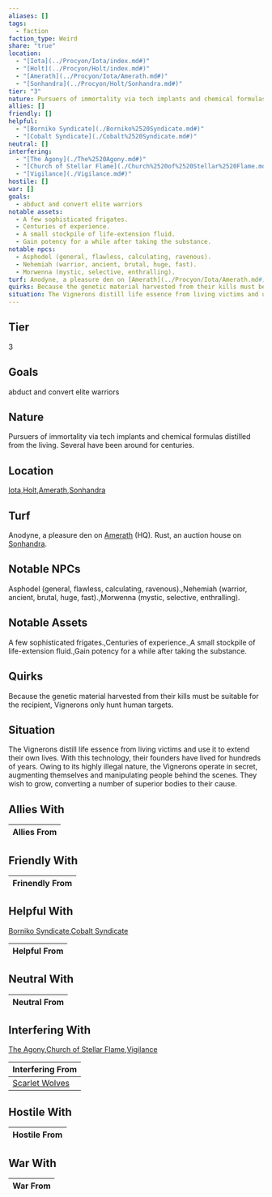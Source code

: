 ```yaml
---
aliases: []
tags:
  - faction
faction_type: Weird
share: "true"
location:
  - "[Iota](../Procyon/Iota/index.md#)"
  - "[Holt](../Procyon/Holt/index.md#)"
  - "[Amerath](../Procyon/Iota/Amerath.md#)"
  - "[Sonhandra](../Procyon/Holt/Sonhandra.md#)"
tier: "3"
nature: Pursuers of immortality via tech implants and chemical formulas distilled from the living. Several have been around for centuries.
allies: []
friendly: []
helpful:
  - "[Borniko Syndicate](./Borniko%2520Syndicate.md#)"
  - "[Cobalt Syndicate](./Cobalt%2520Syndicate.md#)"
neutral: []
interfering:
  - "[The Agony](./The%2520Agony.md#)"
  - "[Church of Stellar Flame](./Church%2520of%2520Stellar%2520Flame.md#)"
  - "[Vigilance](./Vigilance.md#)"
hostile: []
war: []
goals:
  - abduct and convert elite warriors
notable assets:
  - A few sophisticated frigates.
  - Centuries of experience.
  - A small stockpile of life-extension fluid.
  - Gain potency for a while after taking the substance.
notable npcs:
  - Asphodel (general, flawless, calculating, ravenous).
  - Nehemiah (warrior, ancient, brutal, huge, fast).
  - Morwenna (mystic, selective, enthralling).
turf: Anodyne, a pleasure den on [Amerath](../Procyon/Iota/Amerath.md#) (HQ). Rust, an auction house on [Sonhandra](../Procyon/Holt/Sonhandra.md#).
quirks: Because the genetic material harvested from their kills must be suitable for the recipient, Vignerons only hunt human targets.
situation: The Vignerons distill life essence from living victims and use it to extend their own lives. With this technology, their founders have lived for hundreds of years. Owing to its highly illegal nature, the Vignerons operate in secret, augmenting themselves and manipulating people behind the scenes. They wish to grow, converting a number of superior bodies to their cause.
---
```

## Tier

3

## Goals

abduct and convert elite warriors

## Nature

Pursuers of immortality via tech implants and chemical formulas distilled from the living. Several have been around for centuries.

## Location

[Iota](../Procyon/Iota/index.md.md#),[Holt](../Procyon/Holt/index.md.md#),[Amerath](../Procyon/Iota/Amerath.md.md#.md#),[Sonhandra](../Procyon/Holt/Sonhandra.md.md#.md#)

## Turf

Anodyne, a pleasure den on [Amerath](Procyon/Iota/Amerath.md) (HQ). Rust, an auction house on [Sonhandra](Procyon/Holt/Sonhandra.md).

## Notable NPCs

Asphodel (general, flawless, calculating, ravenous).,Nehemiah (warrior, ancient, brutal, huge, fast).,Morwenna (mystic, selective, enthralling).

## Notable Assets

A few sophisticated frigates.,Centuries of experience.,A small stockpile of life-extension fluid.,Gain potency for a while after taking the substance.

## Quirks

Because the genetic material harvested from their kills must be suitable for the recipient, Vignerons only hunt human targets.

## Situation

The Vignerons distill life essence from living victims and use it to extend their own lives. With this technology, their founders have lived for hundreds of years. Owing to its highly illegal nature, the Vignerons operate in secret, augmenting themselves and manipulating people behind the scenes. They wish to grow, converting a number of superior bodies to their cause.

## Allies With



| Allies From |
| ----------- |


## Friendly With



| Frinendly From |
| -------------- |


## Helpful With

[Borniko Syndicate](./Borniko%2520Syndicate.md.md#),[Cobalt Syndicate](./Cobalt%2520Syndicate.md.md#)

| Helpful From |
| ------------ |


## Neutral With




| Neutral From |
| ------------ |



## Interfering With

[The Agony](./The%2520Agony.md.md#),[Church of Stellar Flame](./Church%2520of%2520Stellar%2520Flame.md.md#),[Vigilance](./Vigilance.md.md#)


| Interfering From                               |
| ---------------------------------------------- |
| [Scarlet Wolves](./Scarlet%20Wolves.md) |



## Hostile With




| Hostile From |
| ------------ |



## War With



| War From |
| -------- |

